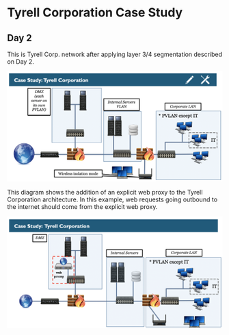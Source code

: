 Tyrell Corporation Case Study 
========

Day 2
---------

This is Tyrell Corp. network after applying layer 3/4 segmentation described on Day 2.

![Tyrell Corp. network](Tyrell-2.1.png)

This diagram shows the addition of an explicit web proxy to the Tyrell Corporation architecture. In this example, web requests going outbound to the internet should come from the explicit web proxy.

![Tyrell Corp. network](Tyrell-3.0.png)
